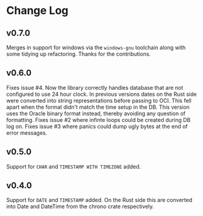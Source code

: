# Change Log

## v0.7.0

Merges in support for windows via the `windows-gnu` toolchain along with some tidying up 
refactoring. Thanks for the contributions.

## v0.6.0

Fixes issue #4. Now the library correctly handles database that are not configured to use 24 hour clock. In previous versions dates on the Rust side were converted into string representations before passing to OCI. This fell apart when the format didn't match the time setup in the DB. This version uses the Oracle binary format instead, thereby avoiding any question of formatting. Fixes issue #2 where infinte loops could be created during DB log on. Fixes issue #3 where panics could dump ugly bytes at the end of error messages.

## v0.5.0

Support for `CHAR` and `TIMESTAMP WITH TIMEZONE` added.

## v0.4.0

Support for `DATE` and `TIMESTAMP` added. On the Rust side this are converted into Date<Utc> and DateTime<Utc> from the chrono crate respectively.

